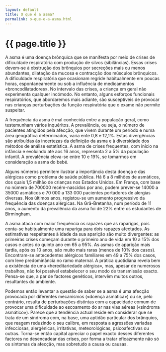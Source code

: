```yaml
---
layout: default
title: O que é a asma?
permalink: o-que-e-a-asma.html
---
```


# {{ page.title }}

A asma é uma doença brônquica que se manifesta por meio de crises de dificuldade respiratória com produção de silvos (sibilâncias). Essas crises devem-se à obstrução dos brônquios por secreções mais ou menos abundantes, dilatação da mucosa e contracção dos músculos brônquicos. A dificuldade respiratória que ocasionam regride habitualmente em poucas horas, espontaneamente ou sob a influência de medicamentos «broncodilatadores». No intervalo das crises, a criança em geral não experimenta qualquer incómodo. No entanto, alguns esforços funcionais respiratórios, que abordaremos mais adiante, são susceptíveis de provocar nas crianças perturbações da função respiratória que o exame não permite suspeitar.

A frequência da asma é mal conhecida entre a população geral, como testemunham vários inquéritos. A prevalência, ou seja, o número de pacientes atingidos pela afecção, que vivem durante um período e numa área geográfica determinados, varia ente 0,8 e 12,1%. Estas divergências são atribuídas às incertezas da definição da asma e à diversidade dos métodos de análise estatística. A asma de crises frequentes, com início na infância e evoluindo até aos 16 anos, representa 2 a 5% da população infantil. A prevalência eleva-se entre 10 e 19%, se tomarmos em consideração a asma do bebé.

Alguns números permitem ilustrar a importância desta doença e das alérgicas como problema de saúde pública. Há 6 a 8 milhões de asmáticos, dos quais 1,5 milhão de crianças nos Estados Unidos. Em França, com base no número de 700000 recém-nascidos por ano, podem prever-se 14000 a 35000 asmáticos e 70 000 a 133 000 pacientes portadores de alergias diversas. Nos últimos anos, registou-se um aumento progressivo da frequência das doenças alérgicas. Na Grã-Bretanha, num período de 11 anos, o aumento da prevalência da asma foi de 22% entre os estudantes de Birmingham.

A asma ataca com maior frequência os rapazes que as raparigas, pois conta-se habitualmente uma rapariga para dois rapazes afectados. As estimativas respeitantes à idade da sua aparição são muito divergentes: as primeiras crises começam durante o primeiro ano de vida em 10 a 15% dos casos e antes do quinto ano em 65 a 95%. As asmas de aparição mais tardia, após os 10 anos, são muito mais raras (menos de 10% dos casos). Encontram-se antecedentes alérgicos familiares em 49 a 75% dos casos, com leve predominância no ramo maternal. A prática quotidiana revela bem a existência de uma «hereditariedade alérgica», mas, apesar de numerosos trabalhos, não foi possível estabelecer o seu modo de transmissão exacto. Pensa-se que, a par de factores genéticos, intervêm muitos outros, resultantes do ambiente.

Podemos então levantar a questão de saber se a asma é uma afecção provocada por diferentes mecanismos («doença asmática») ou se, pelo contrário, resulta de perturbações distintas com a capacidade comum de provocar uma dificuldade ao escoamento do ar nas vias aéreas («síndroma asmático»). Parece que a tendência actual reside em considerar que se trata de um síndroma com, na base, uma aptidão particular dos brânquios, que reagem reduzindo o seu calibre, em resposta a agressões variadas infecciosas, alergénicas, irritativas, meteorológicas, psicoafectivas ou outras. Torna-se então capital apreciar o papel exacto desses diferentes factores no desencadear das crises, por forma a tratar eficazmente não só os sintomas da afecção, mas sobretudo a causa ou causas.
